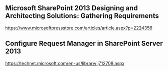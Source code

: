 ## Microsoft SharePoint 2013 Designing and Architecting Solutions: Gathering Requirements

https://www.microsoftpressstore.com/articles/article.aspx?p=2224356

## Configure Request Manager in SharePoint Server 2013

https://technet.microsoft.com/en-us/library/jj712708.aspx